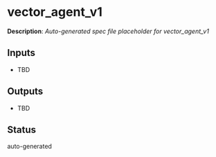 # vector_agent_v1

**Description**: _Auto-generated spec file placeholder for vector_agent_v1_

## Inputs
- TBD

## Outputs
- TBD

## Status
auto-generated
